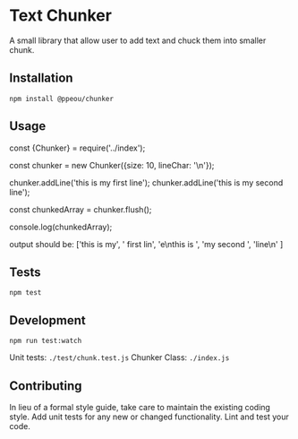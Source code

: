 Text Chunker
=========

A small library that allow user to add text and chuck them into smaller chunk.

## Installation
`npm install @ppeou/chunker`

## Usage

const {Chunker} = require('../index');

const chunker = new Chunker({size: 10, lineChar: '\n'});

chunker.addLine('this is my first line');
chunker.addLine('this is my second line');

const chunkedArray = chunker.flush();

console.log(chunkedArray);

output should be: 
['this is my', ' first lin', 'e\nthis is ', 'my second ', 'line\n' ]


## Tests
`npm test`

## Development
`npm run test:watch`

Unit tests: `./test/chunk.test.js`
Chunker Class: `./index.js`

## Contributing

In lieu of a formal style guide, take care to maintain the existing coding style. Add unit tests for any new or changed functionality. Lint and test your code.
